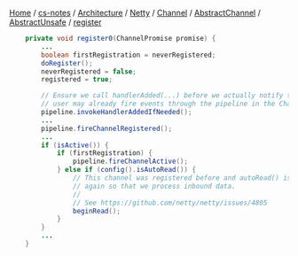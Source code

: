 [Home](https://mengxianbin.github.io) /
[cs-notes](https://mengxianbin.github.io/cs-notes/site) /
[Architecture](https://mengxianbin.github.io/cs-notes/site/Architecture) /
[Netty](https://mengxianbin.github.io/cs-notes/site/Architecture/Netty) /
[Channel](https://mengxianbin.github.io/cs-notes/site/Architecture/Netty/Channel) /
[AbstractChannel](https://mengxianbin.github.io/cs-notes/site/Architecture/Netty/Channel/AbstractChannel) /
[AbstractUnsafe](https://mengxianbin.github.io/cs-notes/site/Architecture/Netty/Channel/AbstractChannel/AbstractUnsafe) /
[register](https://mengxianbin.github.io/cs-notes/site/Architecture/Netty/Channel/AbstractChannel/AbstractUnsafe/register)


```java
    private void register0(ChannelPromise promise) {
        ...
        boolean firstRegistration = neverRegistered;
        doRegister();
        neverRegistered = false;
        registered = true;

        // Ensure we call handlerAdded(...) before we actually notify the promise. This is needed as the
        // user may already fire events through the pipeline in the ChannelFutureListener.
        pipeline.invokeHandlerAddedIfNeeded();
        ...
        pipeline.fireChannelRegistered();
        ...
        if (isActive()) {
            if (firstRegistration) {
                pipeline.fireChannelActive();
            } else if (config().isAutoRead()) {
                // This channel was registered before and autoRead() is set. This means we need to begin read
                // again so that we process inbound data.
                //
                // See https://github.com/netty/netty/issues/4805
                beginRead();
            }
        }
        ...
    }
```
